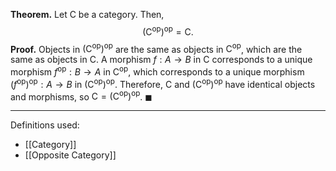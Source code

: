 **Theorem.** Let $\mathsf{C}$ be a category. Then, $$(\mathsf{C}^\text{op})^\text{op}=\mathsf{C}.$$
**Proof.** Objects in $(\mathsf{C}^\text{op})^\text{op}$ are the same as objects in $\mathsf{C}^\text{op}$, which are the same as objects in $\mathsf{C}$. A morphism $f:A\to B$ in $\mathsf{C}$ corresponds to a unique morphism $f^\text{op}:B\to A$ in $\mathsf{C}^\text{op}$, which corresponds to a unique morphism $(f^\text{op})^\text{op}:A\to B$ in $(\mathsf{C}^\text{op})^\text{op}$. Therefore, $\mathsf{C}$ and $(\mathsf{C}^\text{op})^\text{op}$ have identical objects and morphisms, so $\mathsf{C}=(\mathsf{C}^\text{op})^\text{op}$. $\blacksquare$
***
Definitions used:
- [[Category]]
- [[Opposite Category]]